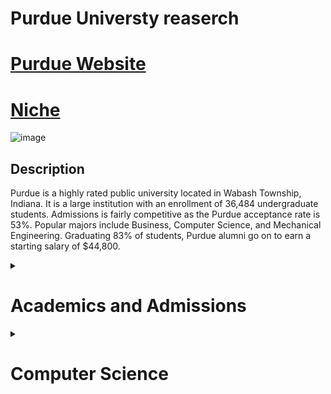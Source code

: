 # Purdue Universty reaserch
# [Purdue Website](https://www.purdue.edu/)
# [Niche](https://www.niche.com/colleges/purdue-university/)


![image](https://github.com/user-attachments/assets/3f2757ce-b8ff-44c4-8f8c-0436bdd09e55)

## Description
Purdue is a highly rated public university located in Wabash Township, Indiana. It is a large institution with an enrollment of 36,484 undergraduate students. Admissions is fairly competitive as the Purdue acceptance rate is 53%. Popular majors include Business, Computer Science, and Mechanical Engineering. Graduating 83% of students, Purdue alumni go on to earn a starting salary of $44,800.

<details>

<summary> <h1>Academics and Admissions</h1></summary>
<br/>
<ul>

## Purdue University Rankings
Niche rankings are based on rigorous analysis of key statistics from the U.S. Department of Education and millions of reviews.


Best Colleges for Information Technology in America
9 of 293

Best Colleges for Agricultural Sciences in America
10 of 150

Top Public Universities in America
24 of 601


![image](https://github.com/user-attachments/assets/e32d7fee-f325-4dad-98e9-7517f1696e5f)

## How do I rank? (not me of course, generally speaking)

### Admissions
![image](https://github.com/user-attachments/assets/c7728d12-0aa5-46cc-9946-958e2196b95a)


![image](https://github.com/user-attachments/assets/13b11fd6-8f36-4893-97eb-b08cf59018d6)

## Cost

![image](https://github.com/user-attachments/assets/75dac17f-aa1c-424f-81e0-9ffd20e57595)

### Cost breakdown
![image](https://github.com/user-attachments/assets/edf951c0-b2e3-4163-9113-00263131238d)

![image](https://github.com/user-attachments/assets/eb51c7e2-08bb-4df4-a10a-0f0408df220f)


## Academics

![image](https://github.com/user-attachments/assets/c3bb03a6-d5c1-4972-89f1-946258cf4d9c)

## Majors

![image](https://github.com/user-attachments/assets/933a7b9a-3d3b-4c45-828f-72e01e197434)

## <a href = "https://www.niche.com/colleges/purdue-university/reviews/"> Reviews </a>

![image](https://github.com/user-attachments/assets/477e6a80-7e24-4974-80f2-2658cc00c728)

![image](https://github.com/user-attachments/assets/e5f535bd-a7a0-4328-ad58-337d7c0e17ad)

![image](https://github.com/user-attachments/assets/e78142e0-5181-479c-bbf2-ca411e25a822)

![image](https://github.com/user-attachments/assets/ab58c603-dbf4-412c-9458-20ae52353be3)

</ul>

</details>










<details>

<summary> <h1>Computer Science</h1></summary>
<br/>

[![Purdue Computer Science](https://img.youtube.com/vi/VIDEO_ID/0.jpg)(https://youtu.be/E8x-5oSm1_s)



</object>



<ul>







